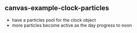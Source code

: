 ## canvas-example-clock-particles

* have a particles pool for the clock object
* more particles become active as the day progress to noon